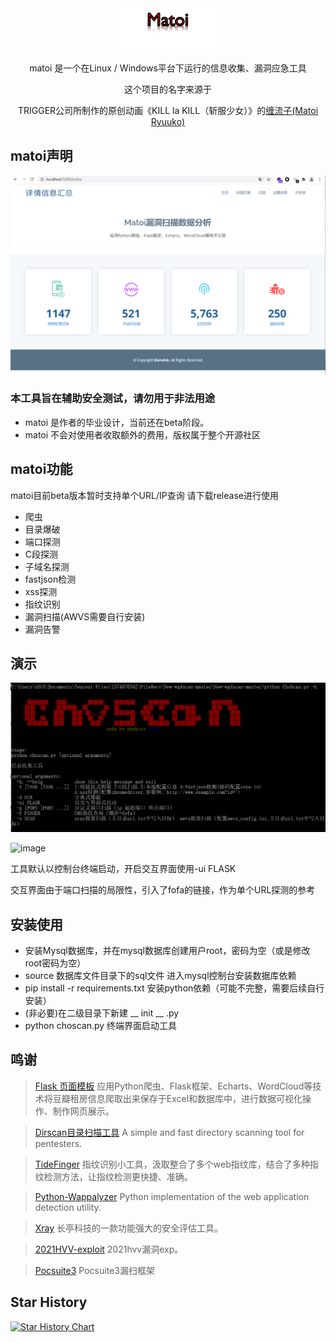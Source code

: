 <div align="center">
   <img width="160" src="./matoi/matoi.png" alt="logo"></br>

matoi 是一个在Linux / Windows平台下运行的信息收集、漏洞应急工具

这个项目的名字来源于
<p>TRIGGER公司所制作的原创动画《KILL la KILL（斩服少女）》的<a href="https://zh.moegirl.org.cn/%E7%BC%A0%E6%B5%81%E5%AD%90">缠流子(Matoi Ryuuko)</a></p>

</div>

## matoi声明

![image](./matoi/show.png)

### 本工具旨在辅助安全测试，请勿用于非法用途

- matoi 是作者的毕业设计，当前还在beta阶段。
- matoi 不会对使用者收取额外的费用，版权属于整个开源社区

## matoi功能

matoi目前beta版本暂时支持单个URL/IP查询
请下载release进行使用

- 爬虫
- 目录爆破
- 端口探测
- C段探测
- 子域名探测
- fastjson检测
- xss探测
- 指纹识别
- 漏洞扫描(AWVS需要自行安装)
- 漏洞告警

## 演示

![image](./matoi/terminal.png)

![image](./matoi/matoi.gif)

工具默认以控制台终端启动，开启交互界面使用-ui FLASK

交互界面由于端口扫描的局限性，引入了fofa的链接，作为单个URL探测的参考

## 安装使用

- 安装Mysql数据库，并在mysql数据库创建用户root，密码为空（或是修改root密码为空）
- source 数据库文件目录下的sql文件 进入mysql控制台安装数据库依赖
- pip install -r requirements.txt 安装python依赖（可能不完整，需要后续自行安装）
- (非必要)在二级目录下新建 __ init __ .py
- python choscan.py 终端界面启动工具

## 鸣谢

> [Flask 页面模板](https://github.com/Donvink/Spider.BC) 应用Python爬虫、Flask框架、Echarts、WordCloud等技术将豆瓣租房信息爬取出来保存于Excel和数据库中，进行数据可视化操作、制作网页展示。

> [Dirscan目录扫描工具](https://github.com/j3ers3/Dirscan) A simple and fast directory scanning tool for pentesters.

> [TideFinger](https://github.com/TideSec/TideFinger) 指纹识别小工具，汲取整合了多个web指纹库，结合了多种指纹检测方法，让指纹检测更快捷、准确。

> [Python-Wappalyzer](https://github.com/chorsley/python-Wappalyzer) Python implementation of the web application detection utility.

> [Xray](https://github.com/chaitin/xray) 长亭科技的一款功能强大的安全评估工具。

> [2021HVV-exploit](https://github.com/smallpiggy/2021HVV-exploit) 2021hvv漏洞exp。

> [Pocsuite3](https://github.com/knownsec/pocsuite3) Pocsuite3漏扫框架

## Star History

[![Star History Chart](https://api.star-history.com/svg?repos=youki992/matoi&type=Date)](https://star-history.com/#youki992/matoi&Date)
